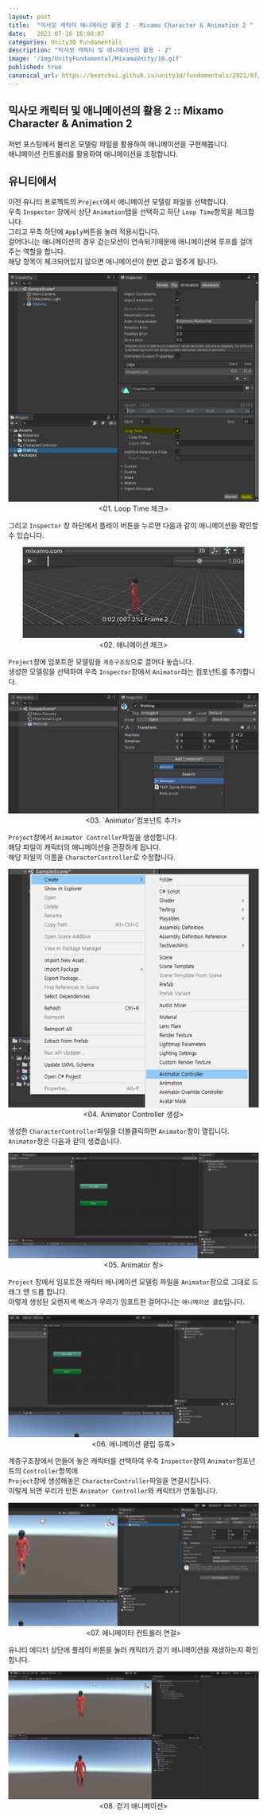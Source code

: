 ```yaml
---
layout: post
title:  "믹사모 캐릭터 애니메이션 활용 2 - Mixamo Character & Animation 2 "
date:   2021-07-16 16:00:07
categories: Unity3D Fundamentals
description: "믹사모 캐릭터 및 애니메이션의 활용 - 2"
image: '/img/UnityFundamental/MixamoUnity/18.gif'
published: true
canonical_url: https://beatchoi.github.io/unity3d/fundamentals/2021/07/16/MixamoUnity2/
---
```

## 믹사모 캐릭터 및 애니메이션의 활용 2 :: Mixamo Character & Animation 2  
  
저번 포스팅에서 불러온 모델링 파일을 활용하여 애니메이션을 구현해봅니다.  
애니메이션 컨트롤러를 활용하여 애니메이션을 조정합니다.  
  
## 유니티에서  
  
이전 유니티 프로젝트의 `Project`에서 애니메이션 모델링 파일을 선택합니다.  
우측 `Inspector` 창에서 상단 `Animation`탭을 선택하고 하단 `Loop Time`항목을 체크합니다.  
그리고 우측 하단에 `Apply`버튼을 눌러 적용시킵니다.  
걸어다니는 애니메이션의 경우 걷는모션이 연속되기때문에 애니메이션에 루프를 걸어주는 역할을 합니다.  
해당 항목이 체크되어있지 않으면 애니메이션이 한번 걷고 멈추게 됩니다.  
<p align="center"><img src="/img/UnityFundamental/MixamoUnity2/3.PNG"><br/>
<01. Loop Time 체크></p>  
  
그리고 `Inspector` 창 하단에서 플레이 버튼을 누르면 다음과 같이 애니메이션을 확인할 수 있습니다.   
<p align="center"><img src="/img/UnityFundamental/MixamoUnity2/4.gif"><br/>
<02. 애니메이션 체크></p>  
  
`Project`창에 임포트한 모델링을 `계층구조창`으로 끌어다 놓습니다.  
생성한 모델링을 선택하여 우측 `Inspector`창에서 `Animator`라는 컴포넌트를 추가합니다.    
<p align="center"><img src="/img/UnityFundamental/MixamoUnity2/5.PNG"><br/>
<03. `Animator`컴포넌트 추가></p>  
  
`Project`창에서 `Animator Controller`파일을 생성합니다.  
해당 파일이 캐릭터의 애니메이션을 관장하게 됩니다.  
해당 파일의 이름을 `CharacterController`로 수정합니다.  
<p align="center"><img src="/img/UnityFundamental/MixamoUnity2/1.PNG"><br/>
<04. Animator Controller 생성></p>  
  
생성한 `CharacterController`파일을 더블클릭하면 `Animator`창이 열립니다.  
`Animator`창은 다음과 같이 생겼습니다.  
<p align="center"><img src="/img/UnityFundamental/MixamoUnity2/2.PNG"><br/>
<05. Animator 창></p>  
  
`Project` 창에서 임포트한 캐릭터 애니메이션 모델링 파일을 `Animator`창으로 그대로 드래그 앤 드롭 합니다.  
이렇게 생성된 오렌지색 박스가 우리가 임포트한 걸어다니는 `애니메이션 클립`입니다.  
<p align="center"><img src="/img/UnityFundamental/MixamoUnity2/6.gif"><br/>
<06. 애니메이션 클립 등록></p>  
  
계층구조창에서 만들어 놓은 캐릭터를 선택하여 우측 `Inspector`창의 `Animator`컴포넌트의 `Controller`항목에  
`Project`창에 생성해놓은 `CharacterController`파일을 연결시킵니다.  
이렇게 되면 우리가 만든 `Animator Controller`와 캐릭터가 연동됩니다.  
<p align="center"><img src="/img/UnityFundamental/MixamoUnity2/7.gif"><br/>
<07. 애니메이터 컨트롤러 연걸></p>  
  
유니티 에디터 상단에 플레이 버튼을 눌러 캐릭터가 걷기 애니메이션을 재생하는지 확인합니다.  
<p align="center"><img src="/img/UnityFundamental/MixamoUnity/18.gif"><br/>  
<08. 걷기 애니메이션></p>   
  

